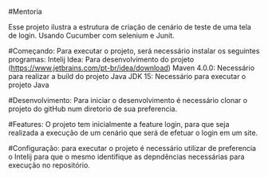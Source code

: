 #Mentoria

Esse projeto ilustra a estrutura de criação de cenário de teste
de uma tela de login. Usando Cucumber com selenium e Junit.

#Começando:
Para executar o projeto, será necessário instalar os seguintes programas:
Intelij Idea: Para desenvolvimento do projeto (https://www.jetbrains.com/pt-br/idea/download)
Maven 4.0.0: Necessário para realizar a build do projeto Java
JDK 15: Necessário para executar o projeto Java

#Desenvolvimento:
Para iniciar o desenvolvimento é necessário clonar o projeto do gitHub num diretorio de sua preferencia.

#Features:
O projeto tem inicialmente a feature login, para que seja realizada a execução de um cenário
que será de efetuar o login em um site.

#Configuração:
para executar o projeto é necessário utilizar de preferencia o Intelij
para que o mesmo identifique as depndências necessárias para execução no repositório.


